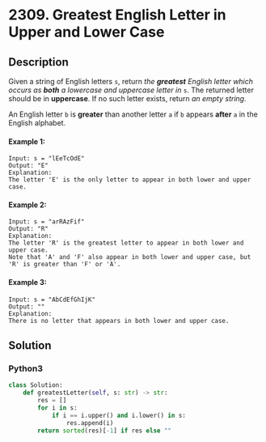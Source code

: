 # 2309. Greatest English Letter in Upper and Lower Case

## Description
Given a string of English letters `s`, return *the **greatest** English letter which occurs as **both** a lowercase and uppercase letter in* `s`. The returned letter should be in **uppercase**. If no such letter exists, return *an empty string*.

An English letter `b` is **greater** than another letter `a` if `b` appears **after** `a` in the English alphabet.

#### Example 1:
```
Input: s = "lEeTcOdE"
Output: "E"
Explanation:
The letter 'E' is the only letter to appear in both lower and upper case.
```

#### Example 2:
```
Input: s = "arRAzFif"
Output: "R"
Explanation:
The letter 'R' is the greatest letter to appear in both lower and upper case.
Note that 'A' and 'F' also appear in both lower and upper case, but 'R' is greater than 'F' or 'A'.
```

#### Example 3:
```
Input: s = "AbCdEfGhIjK"
Output: ""
Explanation:
There is no letter that appears in both lower and upper case.
```


## Solution

### Python3
```python
class Solution:
    def greatestLetter(self, s: str) -> str:
        res = []
        for i in s:
            if i == i.upper() and i.lower() in s:
                res.append(i)
        return sorted(res)[-1] if res else ""
```